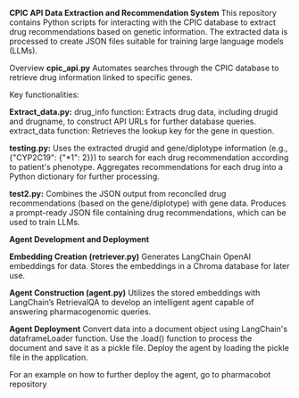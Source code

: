 **CPIC API Data Extraction and Recommendation System**
This repository contains Python scripts for interacting with the CPIC database to extract drug recommendations based on genetic information. The extracted data is processed to create JSON files suitable for training large language models (LLMs).

Overview
**cpic_api.py**
Automates searches through the CPIC database to retrieve drug information linked to specific genes.

Key functionalities:

**Extract_data.py:**
drug_info function: Extracts drug data, including drugid and drugname, to construct API URLs for further database queries.
extract_data function: Retrieves the lookup key for the gene in question.

**testing.py:**
Uses the extracted drugid and gene/diplotype information (e.g., {"CYP2C19": {"*1": 2}}) to search for each drug recommendation according to patient's phenotype.
Aggregates recommendations for each drug into a Python dictionary for further processing.

**test2.py:**
Combines the JSON output from reconciled drug recommendations (based on the gene/diplotype) with gene data.
Produces a prompt-ready JSON file containing drug recommendations, which can be used to train LLMs.

**Agent Development and Deployment** 

**Embedding Creation (retriever.py)**
Generates LangChain OpenAI embeddings for data.
Stores the embeddings in a Chroma database for later use.

**Agent Construction (agent.py)**
Utilizes the stored embeddings with LangChain’s RetrievalQA to develop an intelligent agent capable of answering pharmacogenomic queries.

**Agent Deployment**
Convert data into a document object using LangChain's dataframeLoader function.
Use the .load() function to process the document and save it as a pickle file.
Deploy the agent by loading the pickle file in the application.

For an example on how to further deploy the agent, go to pharmacobot repository
